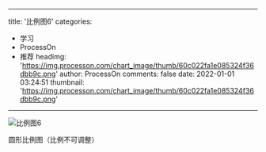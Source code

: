 
---
title: '比例图6'
categories: 
 - 学习
 - ProcessOn
 - 推荐
headimg: 'https://img.processon.com/chart_image/thumb/60c022fa1e085324f36dbb9c.png'
author: ProcessOn
comments: false
date: 2022-01-01 03:24:51
thumbnail: 'https://img.processon.com/chart_image/thumb/60c022fa1e085324f36dbb9c.png'
---

<div>   
<img class="thumb" alt="比例图6" src="https://img.processon.com/chart_image/thumb/60c022fa1e085324f36dbb9c.png" referrerpolicy="no-referrer">
<p>圆形比例图（比例不可调整）</p>  
</div>
            